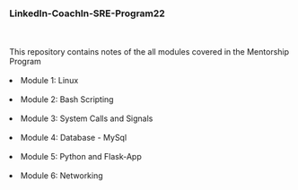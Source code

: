 <h3>LinkedIn-Coachln-SRE-Program22</h3><br><br>
This repository contains notes of the all modules covered in the Mentorship Program<br><br>
<li>Module 1: Linux</li><br>
<li>Module 2: Bash Scripting</li><br>
<li>Module 3: System Calls and Signals</li><br>
<li>Module 4: Database - MySql</li><br>
<li>Module 5: Python and Flask-App</li><br>
<li>Module 6: Networking</li><br>
